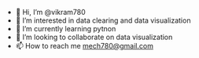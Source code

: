 - 👋 Hi, I’m @vikram780
- 👀 I’m interested in data clearing and data visualization
- 🌱 I’m currently learning pytnon
- 💞️ I’m looking to collaborate on data visualization
- 📫 How to reach me mech780@gmail.com

<!---
vikram780/vikram780 is a ✨ special ✨ repository because its `README.md` (this file) appears on your GitHub profile.
You can click the Preview link to take a look at your changes.
--->
